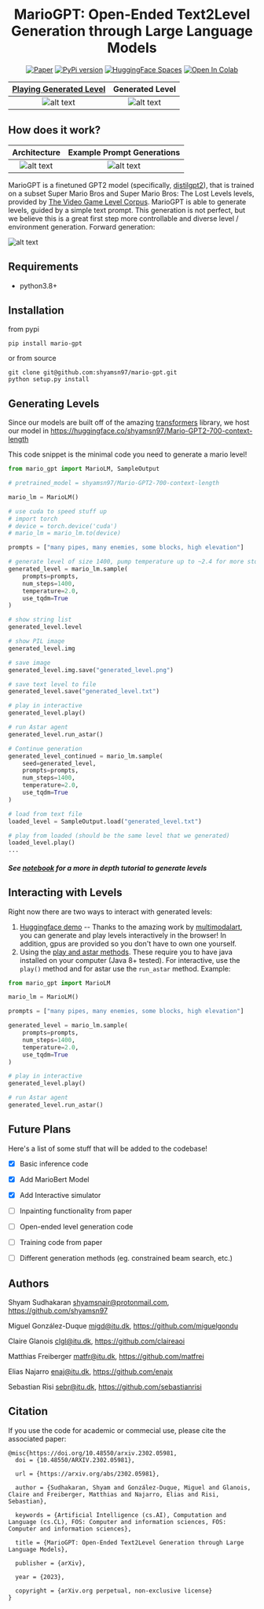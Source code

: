 <div align="center">    

# MarioGPT: Open-Ended Text2Level Generation through Large Language Models
[![Paper](https://img.shields.io/badge/paper-arxiv.2302.05981-B31B1B.svg)](https://arxiv.org/abs/2302.05981) 
[![PyPi version](https://badgen.net/pypi/v/mario-gpt/)](https://pypi.org/project/mario-gpt)
<a href="https://huggingface.co/spaces/multimodalart/mariogpt"><img src="https://img.shields.io/badge/%20HuggingFace%20-Demo-blue.svg" alt="HuggingFace Spaces"></a>
[![Open In Colab](https://colab.research.google.com/assets/colab-badge.svg)](https://colab.research.google.com/drive/16KR9idJUim6RAiyPASoQAaC768AvOGxP?usp=sharing)

[Playing Generated Level](#interacting-with-levels)            |  Generated Level
:-------------------------:|:-------------------------:
![alt text](static/example_interactive.gif) | ![alt text](static/test_level.png)

</div>


How does it work?
----

Architecture           |  Example Prompt Generations
:-------------------------:|:-------------------------:
![alt text](static/architecture.png) | ![alt text](static/prompt-samples.png)


MarioGPT is a finetuned GPT2 model (specifically, [distilgpt2](https://huggingface.co/distilgpt2)), that is trained on a subset Super Mario Bros and Super Mario Bros: The Lost Levels levels, provided by [The Video Game Level Corpus](https://github.com/TheVGLC/TheVGLC). MarioGPT is able to generate levels, guided by a simple text prompt. This generation is not perfect, but we believe this is a great first step more controllable and diverse level / environment generation. Forward generation:


![alt text](static/timelapse_0.gif)

Requirements
----
- python3.8+

Installation
---------------
from pypi
```
pip install mario-gpt
```

or from source
```
git clone git@github.com:shyamsn97/mario-gpt.git
python setup.py install
```


Generating Levels
-------------

Since our models are built off of the amazing [transformers](https://github.com/huggingface/transformers) library, we host our model in https://huggingface.co/shyamsn97/Mario-GPT2-700-context-length

This code snippet is the minimal code you need to generate a mario level!

```python
from mario_gpt import MarioLM, SampleOutput

# pretrained_model = shyamsn97/Mario-GPT2-700-context-length

mario_lm = MarioLM()

# use cuda to speed stuff up
# import torch
# device = torch.device('cuda')
# mario_lm = mario_lm.to(device)

prompts = ["many pipes, many enemies, some blocks, high elevation"]

# generate level of size 1400, pump temperature up to ~2.4 for more stochastic but playable levels
generated_level = mario_lm.sample(
    prompts=prompts,
    num_steps=1400,
    temperature=2.0,
    use_tqdm=True
)

# show string list
generated_level.level

# show PIL image
generated_level.img

# save image
generated_level.img.save("generated_level.png")

# save text level to file
generated_level.save("generated_level.txt")

# play in interactive
generated_level.play()

# run Astar agent
generated_level.run_astar()

# Continue generation
generated_level_continued = mario_lm.sample(
    seed=generated_level,
    prompts=prompts,
    num_steps=1400,
    temperature=2.0,
    use_tqdm=True
)

# load from text file
loaded_level = SampleOutput.load("generated_level.txt")

# play from loaded (should be the same level that we generated)
loaded_level.play()
...
```

##### See [notebook](notebooks/Sampling.ipynb) for a more in depth tutorial to generate levels

Interacting with Levels
-------------

Right now there are two ways to interact with generated levels:

1) [Huggingface demo](https://huggingface.co/spaces/multimodalart/mariogpt) -- Thanks to the amazing work by [multimodalart](https://github.com/multimodalart), you can generate and play levels interactively in the browser! In addition, gpus are provided so you don't have to own one yourself.
2) Using the [play and astar methods](mario_gpt/simulator/simulator.py). These require you to have java installed on your computer (Java 8+ tested). For interactive, use the `play()` method and for astar use the `run_astar` method. Example:

```python
from mario_gpt import MarioLM

mario_lm = MarioLM()

prompts = ["many pipes, many enemies, some blocks, high elevation"]

generated_level = mario_lm.sample(
    prompts=prompts,
    num_steps=1400,
    temperature=2.0,
    use_tqdm=True
)

# play in interactive
generated_level.play()

# run Astar agent
generated_level.run_astar()
```




## Future Plans
Here's a list of some stuff that will be added to the codebase!

- [x] Basic inference code
- [x] Add MarioBert Model
- [x] Add Interactive simulator
- [ ] Inpainting functionality from paper
- [ ] Open-ended level generation code
- [ ] Training code from paper
- [ ] Different generation methods (eg. constrained beam search, etc.)


Authors
-------
Shyam Sudhakaran <shyamsnair@protonmail.com>, <https://github.com/shyamsn97>

Miguel González-Duque <migd@itu.dk>, <https://github.com/miguelgondu>

Claire Glanois <clgl@itu.dk>, <https://github.com/claireaoi>

Matthias Freiberger <matfr@itu.dk>, <https://github.com/matfrei>

Elias Najarro <enaj@itu.dk>, <https://github.com/enajx>
 
Sebastian Risi <sebr@itu.dk>, <https://github.com/sebastianrisi>

Citation
------
If you use the code for academic or commecial use, please cite the associated paper:
```
@misc{https://doi.org/10.48550/arxiv.2302.05981,
  doi = {10.48550/ARXIV.2302.05981},
  
  url = {https://arxiv.org/abs/2302.05981},
  
  author = {Sudhakaran, Shyam and González-Duque, Miguel and Glanois, Claire and Freiberger, Matthias and Najarro, Elias and Risi, Sebastian},
  
  keywords = {Artificial Intelligence (cs.AI), Computation and Language (cs.CL), FOS: Computer and information sciences, FOS: Computer and information sciences},
  
  title = {MarioGPT: Open-Ended Text2Level Generation through Large Language Models},
  
  publisher = {arXiv},
  
  year = {2023},
  
  copyright = {arXiv.org perpetual, non-exclusive license}
}

```
